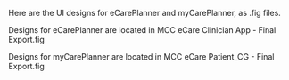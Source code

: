 Here are the UI designs for eCarePlanner and myCarePlanner, as .fig files. 


Designs for eCarePlanner are located in MCC eCare Clinician App - Final Export.fig

Designs for myCarePlanner are located in MCC eCare Patient_CG - Final Export.fig

